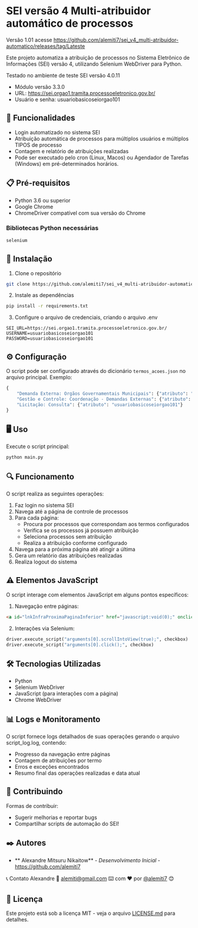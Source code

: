 # SEI versão 4 Multi-atribuidor automático de processos
Versão 1.01 acesse https://github.com/alemiti7/sei_v4_multi-atribuidor-automatico/releases/tag/Lateste

Este projeto automatiza a atribuição de processos no Sistema Eletrônico de Informações (SEI) versão 4, utilizando Selenium WebDriver para Python.

Testado no ambiente de teste SEI versão 4.0.11 
* Módulo versão 3.3.0
* URL: https://sei.orgao1.tramita.processoeletronico.gov.br/
* Usuário e senha: usuariobasicoseiorgao101

## 🚀 Funcionalidades

- Login automatizado no sistema SEI
- Atribuição automática de processos para múltiplos usuários e múltiplos TIPOS de processo
- Contagem e relatório de atribuições realizadas
- Pode ser executado pelo cron (Linux, Macos) ou Agendador de Tarefas (Windows) em pré-determinados horários.

## 📋 Pré-requisitos

- Python 3.6 ou superior
- Google Chrome
- ChromeDriver compatível com sua versão do Chrome

### Bibliotecas Python necessárias
```bash
selenium
```

## 🔧 Instalação

1. Clone o repositório
```bash
git clone https://github.com/alemiti7/sei_v4_multi-atribuidor-automatico.git
```

2. Instale as dependências
```bash
pip install -r requirements.txt
```

3. Configure o arquivo de credenciais, criando o arquivo .env

```
SEI_URL=https://sei.orgao1.tramita.processoeletronico.gov.br/
USERNAME=usuariobasicoseiorgao101
PASSWORD=usuariobasicoseiorgao101
```

## ⚙️ Configuração

O script pode ser configurado através do dicionário `termos_acoes.json` no arquivo principal. Exemplo:

```python
{
    "Demanda Externa: Orgãos Governamentais Municipais": {"atributo": "usuariobasicoseiorgao101"},
    "Gestão e Controle: Coordenação - Demandas Externas": {"atributo": "usuariobasicoseiorgao101"},
    "Licitação: Consulta": {"atributo": "usuariobasicoseiorgao101"}
}
```

## 🖥️ Uso

Execute o script principal:
```bash
python main.py
```

## 🔍 Funcionamento

O script realiza as seguintes operações:

1. Faz login no sistema SEI
2. Navega até a página de controle de processos
3. Para cada página:
   - Procura por processos que correspondam aos termos configurados
   - Verifica se os processos já possuem atribuição
   - Seleciona processos sem atribuição
   - Realiza a atribuição conforme configurado
4. Navega para a próxima página até atingir a última
5. Gera um relatório das atribuições realizadas
6. Realiza logout do sistema

## ⚠️ Elementos JavaScript

O script interage com elementos JavaScript em alguns pontos específicos:

1. Navegação entre páginas:
```html
<a id="lnkInfraProximaPaginaInferior" href="javascript:void(0);" onclick="infraAcaoPaginar('+',0,'Infra', null);">
```

2. Interações via Selenium:
```python
driver.execute_script("arguments[0].scrollIntoView(true);", checkbox)
driver.execute_script("arguments[0].click();", checkbox)
```

## 🛠️ Tecnologias Utilizadas

- Python
- Selenium WebDriver
- JavaScript (para interações com a página)
- Chrome WebDriver

## 📊 Logs e Monitoramento

O script fornece logs detalhados de suas operações gerando o arquivo script_log.log, contendo:
- Progresso da navegação entre páginas
- Contagem de atribuições por termo
- Erros e exceções encontrados
- Resumo final das operações realizadas e data atual

## 🤝 Contribuindo

Formas de contribuir:
- Sugerir melhorias e reportar bugs
- Compartilhar scripts de automação do SEI!

## ✒️ Autores

* ** Alexandre Mitsuru Nikaitow** - *Desenvolvimento Inicial* - https://github.com/alemiti7

📞 Contato
Alexandre
📧 alemiti@gmail.com
⌨️ com ❤️ por [@alemiti7]([https://github.com/alemiti7]) 😊

## 📄 Licença

Este projeto está sob a licença MIT - veja o arquivo [LICENSE.md](LICENSE.md) para detalhes.
